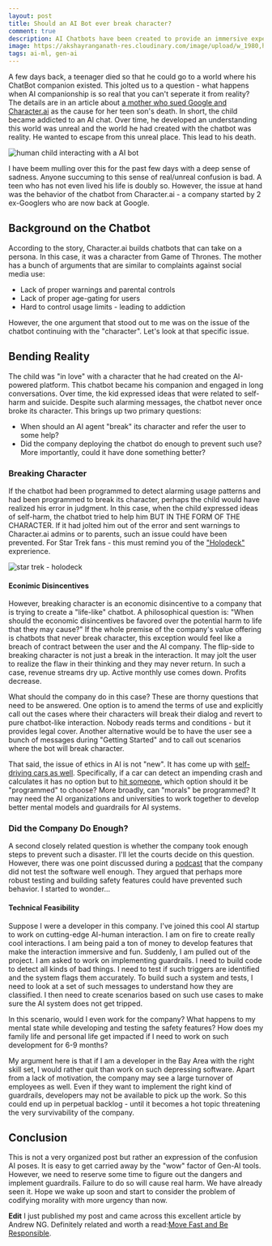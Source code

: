 ```yaml
---
layout: post
title: Should an AI Bot ever break character?
comment: true
description: AI Chatbots have been created to provide an immersive experience. What happens when it feels too real and may even lead to users harming themselves? Should the bot break character?
image: https://akshayranganath-res.cloudinary.com/image/upload/w_1980,h_1024,c_pad,b_auto:predominant/w_1024,h_530,c_scale,f_auto,q_auto/blog/a%20human%20teenage%20looking%20like%20kid%20chatting%20with%20a%20ChatBot.jpg
tags: ai-ml, gen-ai
---
```


A few days back, a teenager died so that he could go to a world where his ChatBot companion existed. This jolted us to a question - what happens when AI companionship is so real that you can't seperate it from reality? The details are in an article about [a mother who sued Google and Character.ai](https://www.theverge.com/2024/10/23/24277962/character-ai-google-wrongful-death-lawsuit) as the cause for her teen son's death. In short, the child became addicted to an AI chat. Over time, he developed an understanding this world was unreal and the world he had created with the chatbot was reality. He wanted to escape from this unreal place. This lead to his death.

![human child interacting with a AI bot](https://akshayranganath-res.cloudinary.com/image/upload/w_1980,h_1024,c_pad,b_auto:predominant/w_1024,h_530,c_scale,f_auto,q_auto/blog/a%20human%20teenage%20looking%20like%20kid%20chatting%20with%20a%20ChatBot.jpg)

I have beem mulling over this for the past few days with a deep sense of sadness. Anyone succuming to this sense of real/unreal confusion is bad. A teen who has not even lived his life is doubly so. However, the issue at hand was the behavior of the chatbot from Character.ai - a company started by 2 ex-Googlers who are now back at Google.

## Background on the Chatbot

According to the story, Character.ai builds chatbots that can take on a persona. In this case, it was a character from Game of Thrones. The mother has a bunch of arguments that are similar to complaints against social media use:

* Lack of proper warnings and parental controls
* Lack of proper age-gating for users
* Hard to control usage limits - leading to addiction

However, the one argument that stood out to me was on the issue of the chatbot continuing with the "character". Let's look at that specific issue.

## Bending Reality

The child was "in love" with a character that he had created on the AI-powered platform. This chatbot became his companion and engaged in long conversations. Over time, the kid expressed ideas that were related to self-harm and suicide. Despite such alarming messages, the chatbot never once broke its character. This brings up two primary questions:

* When should an AI agent "break" its character and refer the user to some help?
* Did the company deploying the chatbot do enough to prevent such use? More importantly, could it have done something better?

### Breaking Character

If the chatbot had been programmed to detect alarming usage patterns and had been programmed to break its character, perhaps the child would have realized his error in judgment. In this case, when the child expressed ideas of self-harm, the chatbot tried to help him BUT IN THE FORM OF THE CHARACTER. If it had jolted him out of the error and sent warnings to Character.ai admins or to parents, such an issue could have been prevented. For Star Trek fans - this must remind you of the ["Holodeck"](https://en.wikipedia.org/wiki/Holodeck) exprerience.

![star trek - holodeck](https://akshayranganath-res.cloudinary.com/image/upload/f_auto,q_auto/blog/star-trek-holodeck.jpg)

#### Econimic Disincentives

However, breaking character is an economic disincentive to a company that is trying to create a "life-like" chatbot. A philosophical question is: "When should the economic disincentives be favored over the potential harm to life that they may cause?" If the whole premise of the company's value offering is chatbots that never break character, this exception would feel like a breach of contract between the user and the AI company. The flip-side to breaking character is not just a break in the interaction. It may jolt the user to realize the flaw in their thinking and they may never return. In such a case, revenue streams dry up. Active monthly use comes down. Profits decrease.

What should the company do in this case? These are thorny questions that need to be answered. One option is to amend the terms of use and explicitly call out the cases where their characters will break their dialog and revert to pure chatbot-like interaction. Nobody reads terms and conditions - but it provides legal cover. Another alternative would be to have the user see a bunch of messages during "Getting Started" and to call out scenarios where the bot will break character.

That said, the issue of ethics in AI is not "new". It has come up with [self-driving cars as well](https://compass.onlinelibrary.wiley.com/doi/full/10.1111/phc3.12507). Specifically, if a car can detect an impending crash and calculates it has no option but to [hit someone](https://link.springer.com/article/10.1007/s43681-024-00591-7), which option should it be "programmed" to choose? More broadly, can "morals" be programmed? It may need the AI organizations and universities to work together to develop better mental models and guardrails for AI systems.


### Did the Company Do Enough?

A second closely related question is whether the company took enough steps to prevent such a disaster. I'll let the courts decide on this question. However, there was one point discussed during a [podcast](https://www.nytimes.com/2024/10/25/podcasts/hardfork-musk-election-character-ai.html) that the company did not test the software well enough. They argued that perhaps more robust testing and building safety features could have prevented such behavior. I started to wonder...

#### Technical Feasibility
 
Suppose I were a developer in this company. I've joined this cool AI startup to work on cutting-edge AI-human interaction. I am on fire to create really cool interactions. I am being paid a ton of money to develop features that make the interaction immersive and fun. Suddenly, I am pulled out of the project. I am asked to work on implementing guardrails. I need to build code to detect all kinds of bad things. I need to test if such triggers are identified and the system flags them accurately. To build such a system and tests, I need to look at a set of such messages to understand how they are classified. I then need to create scenarios based on such use cases to make sure the AI system does not get tripped.

In this scenario, would I even work for the company? What happens to my mental state while developing and testing the safety features? How does my family life and personal life get impacted if I need to work on such development for 6-9 months?

My argument here is that if I am a developer in the Bay Area with the right skill set, I would rather quit than work on such depressing software. Apart from a lack of motivation, the company may see a large turnover of employees as well. Even if they want to implement the right kind of guardrails, developers may not be available to pick up the work. So this could end up in perpetual backlog - until it becomes a hot topic threatening the very survivability of the company.

## Conclusion

This is not a very organized post but rather an expression of the confusion AI poses. It is easy to get carried away by the "wow" factor of Gen-AI tools. However, we need to reserve some time to figure out the dangers and implement guardrails. Failure to do so will cause real harm. We have already seen it. Hope we wake up soon and start to consider the problem of codifying morality with more urgency than now.

__Edit__
I just published my post and came across this excellent article by Andrew NG. Definitely related and worth a read:[Move Fast and Be Responsible](https://www.deeplearning.ai/the-batch/how-to-get-user-feedback-to-your-ai-products-fast/).